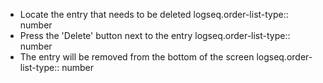 - Locate the entry that needs to be deleted
  logseq.order-list-type:: number
- Press the 'Delete' button next to the entry
  logseq.order-list-type:: number
- The entry will be removed from the bottom of the screen
  logseq.order-list-type:: number